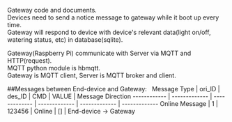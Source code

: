 Gateway code and documents.   
Devices need to send a notice message to gateway while it boot up every time.   
Gateway will respond to device with device's relevant data(light on/off, watering status, etc) in database(sqlite).  

Gateway(Raspberry Pi) communicate with Server via MQTT and HTTP(request).  
MQTT python module is hbmqtt.   
Gateway is MQTT client, Server is MQTT broker and client.     

##Messages between End-device and Gateway:   
Message Type | ori_ID | des_ID | CMD | VALUE | Message Direction
------------ | ------------- | ------------- | ------------- | ------------- | -------------
Online Message | 1 | 123456 | Online | [] | End-device -> Gateway



